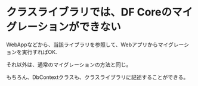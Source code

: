 # クラスライブラリでは、DF Coreのマイグレーションができない

WebAppなどから、当該ライブラリを参照して、Webアプリからマイグレーションを実行すればOK.

それ以外は、通常のマイグレーションの方法と同じ。

もちろん、DbContextクラスも、クラスライブラリに記述することができる。
